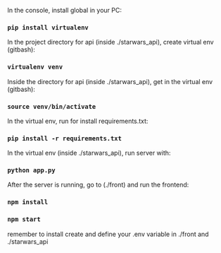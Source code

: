 In the console, install global in your PC:
### `pip install virtualenv`

In the project directory for api (inside ./starwars_api), create virtual env (gitbash):
### `virtualenv venv`

Inside the directory for api (inside ./starwars_api), get in the virtual env (gitbash):
### `source venv/bin/activate`

In the  virtual env, run for install requirements.txt:
### `pip install -r requirements.txt`

In the  virtual env (inside ./starwars_api), run server with:
### `python app.py`

After the server is running, go to (./front) and run the frontend:
### `npm install`
### `npm start`

remember to install create and define your .env variable in ./front and ./starwars_api
